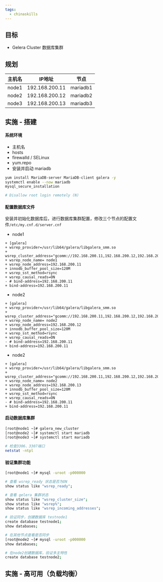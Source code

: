 ```yaml
---
tags:
  - chinaskills
---
```

## 目标

- Gelera Cluster 数据库集群
## 规划


| 主机名 | IP地址 | 节点 |
| ---- | ---- | ---- |
| node1 | 192.168.200.11 | mariadb1 |
| node2 | 192.168.200.12 | mariadb2 |
| node3 | 192.168.200.13 | mariadb3 |

## 实施 - 搭建

#### 系统环境

- 主机名
- hosts
- firewalld / SELinux
- yum.repo
- 安装并启动 mariadb
```bash
yum install MariaDB-server MariaDB-client galera -y
systemctl enable --now mariadb
mysql_secure_installation

# Disallow root login remotely (N)
```

#### 配置数据库文件

安装并初始化数据库后，进行数据库集群配置，修改三个节点的配置文件`/etc/my.cnf.d/server.cnf`

- node1
```git
+ [galera]
+ wsrep_provider=/usr/lib64/galera/libgalera_smm.so
+ wsrep_cluster_address="gcomm://192.168.200.11,192.168.200.12,192.168.200.13"
+ wsrep_node_name= node1
+ wsrep_node_address=192.168.200.11
+ innodb_buffer_pool_size=120M
+ wsrep_sst_method=rsync
+ wsrep_causal_reads=ON
- # bind-address=192.168.200.11
+ bind-address=192.168.200.11
```

- node2
```git
+ [galera]
+ wsrep_provider=/usr/lib64/galera/libgalera_smm.so
+ wsrep_cluster_address="gcomm://192.168.200.11,192.168.200.12,192.168.200.13"
+ wsrep_node_name= node2
+ wsrep_node_address=192.168.200.12
+ innodb_buffer_pool_size=120M
+ wsrep_sst_method=rsync
+ wsrep_causal_reads=ON
- # bind-address=192.168.200.11
+ bind-address=192.168.200.11
```

- node2
```git
+ [galera]
+ wsrep_provider=/usr/lib64/galera/libgalera_smm.so
+ wsrep_cluster_address="gcomm://192.168.200.11,192.168.200.12,192.168.200.13"
+ wsrep_node_name= node2
+ wsrep_node_address=192.168.200.13
+ innodb_buffer_pool_size=120M
+ wsrep_sst_method=rsync
+ wsrep_causal_reads=ON
- # bind-address=192.168.200.11
+ bind-address=192.168.200.11
```

#### 启动数据库集群

```bash
[root@node1 ~]# galera_new_cluster
[root@node2 ~]# systemctl start mariadb
[root@node3 ~]# systemctl start mariadb

# 检查3306、3307端口
netstat -ntpl
```

#### 验证集群功能

```bash
[root@node1 ~]# mysql -uroot -p000000

# 查看 wsrep_ready 状态是否为ON
show status like "wsrep_ready";

# 查看 gelera 集群状态
show status like "wsrep_cluster_size";
show status like "wsrep%";
show status like "wsrep_incoming_addresses";

# 验证同步，创建数据库 testnode1
create database testnode1;
show databases;

# 在其他节点查看是否同步
[root@node2 ~]# mysql -uroot -p000000
show databases;

# 在node2创建数据库，验证多主特性
create database testnode2;
```

## 实施 - 高可用（负载均衡）

